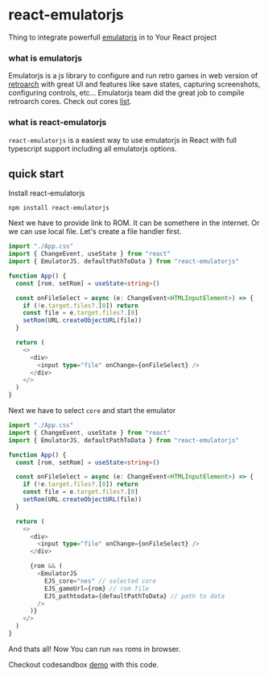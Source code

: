 # react-emulatorjs

Thing to integrate powerfull [emulatorjs](https://emulatorjs.org/) in to Your React project

### what is emulatorjs

Emulatorjs is a js library to configure and run retro games in web version of [retroarch](https://www.retroarch.com/) with great UI and features like save states, capturing screenshots, configuring controls, etc... Emulatorjs team did the great job to compile retroarch cores. Check out cores [list](https://emulatorjs.org/docs/Systems.html).

### what is react-emulatorjs

`react-emulatorjs` is a easiest way to use emulatorjs in React with full typescript support including all emulatorjs options.

## quick start

Install react-emulatorjs

```
npm install react-emulatorjs
```

Next we have to provide link to ROM. It can be somethere in the internet. Or we can use local file. Let's create a file handler first.

```typescript
import "./App.css"
import { ChangeEvent, useState } from "react"
import { EmulatorJS, defaultPathToData } from "react-emulatorjs"

function App() {
  const [rom, setRom] = useState<string>()

  const onFileSelect = async (e: ChangeEvent<HTMLInputElement>) => {
    if (!e.target.files?.[0]) return
    const file = e.target.files?.[0]
    setRom(URL.createObjectURL(file))
  }

  return (
    <>
      <div>
        <input type="file" onChange={onFileSelect} />
      </div>
    </>
  )
}

```

Next we have to select `core` and start the emulator

```typescript
import "./App.css"
import { ChangeEvent, useState } from "react"
import { EmulatorJS, defaultPathToData } from "react-emulatorjs"

function App() {
  const [rom, setRom] = useState<string>()

  const onFileSelect = async (e: ChangeEvent<HTMLInputElement>) => {
    if (!e.target.files?.[0]) return
    const file = e.target.files?.[0]
    setRom(URL.createObjectURL(file))
  }

  return (
    <>
      <div>
        <input type="file" onChange={onFileSelect} />
      </div>

      {rom && (
        <EmulatorJS
          EJS_core="nes" // selected core
          EJS_gameUrl={rom} // rom file
          EJS_pathtodata={defaultPathToData} // path to data
        />
      )}
    </>
  )
}

```

And thats all! Now You can run `nes` roms in browser.

Checkout codesandbox [demo](https://codesandbox.io/p/sandbox/react-emulatorjs-3rm8c3) with this code.
